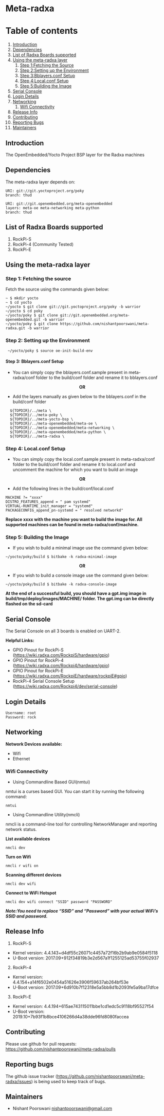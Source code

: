 # Meta-radxa

# Table of contents

1. [Introduction](#introduction)
2. [Dependencies](#dependencies)
3. [List of Radxa Boards supported](#list_of_boards_supported)
4. [Using the meta-radxa layer](#meta_radxa_usage)
    1. [Step 1:Fetching the Source](#source_fetch)
    2. [Step 2:Setting up the Environment](#setup)
    3. [Step 3:Bblayers.conf Setup](#bblayers.conf_setup)
    4. [Step 4:Local.conf Setup](#local.conf_setup)
    5. [Step 5:Building the Image](#build_image)
5. [Serial Console](#serial_console)
6. [Login Details](#login)
7. [Networking](#networking)
    1. [Wifi Connectivity](#wifi)
8. [Release Info](#release_info)
9. [Contributing](#contributing)
10. [Reporting Bugs](#bugs)
11. [Maintainers](#maintainers)


## Introduction <a name="introduction"></a>

The OpenEmbedded/Yocto Project BSP layer for the Radxa machines

## Dependencies <a name="dependencies"></a>

The meta-radxa layer depends on:

	URI: git://git.yoctoproject.org/poky
	branch: thud
    
	URI: git://git.openembedded.org/meta-openembedded
	layers: meta-oe meta-networking meta-python
	branch: thud

## List of Radxa Boards supported <a name="list_of_boards_supported"></a>

1) RockPi-S
2) RockPi-4 (Community Tested)
3) RockPi-E

## Using the meta-radxa layer <a name="meta_radxa_usage"></a>

### Step 1: Fetching the source <a name="source_fetch"></a>

Fetch the source using the commands given below:

<pre><code>~ $ mkdir yocto
~ $ cd yocto
~/yocto $ git clone git://git.yoctoproject.org/poky -b warrior
~/yocto $ cd poky
~/yocto/poky $ git clone git://git.openembedded.org/meta-openembedded.git -b warrior
~/yocto/poky $ git clone https://github.com/nishantpoorswani/meta-radxa.git -b warrior
</code></pre>

### Step 2: Setting up the Environment <a name="setup"></a>

<pre><code> ~/yocto/poky $ source oe-init-build-env
</code></pre>

#### Step 3: Bblayers.conf Setup <a name="bblayers.conf_setup"></a>

* You can simply copy the bblayers.conf.sample present in meta-radxa/conf folder to the build/conf folder and rename it to bblayers.conf

<div align="center"><b>OR</b></div>

* Add the layers manually as given below to the bblayers.conf in the build/conf folder

<pre><code>  ${TOPDIR}/../meta \
  ${TOPDIR}/../meta-poky \
  ${TOPDIR}/../meta-yocto-bsp \
  ${TOPDIR}/../meta-openembedded/meta-oe \
  ${TOPDIR}/../meta-openembedded/meta-networking \
  ${TOPDIR}/../meta-openembedded/meta-python \
  ${TOPDIR}/../meta-radxa \
</code></pre>

### Step 4: Local.conf Setup <a name="local.conf_setup"></a>

* You can simply copy the local.conf.sample present in meta-radxa/conf folder to the build/conf folder and rename it to local.conf and uncomment the machine for which you want to build an image

<div align="center"><b>OR</b></div>

* Add the following lines in the build/conf/local.conf

```
MACHINE ?= "xxxx"
DISTRO_FEATURES_append = " pam systemd"
VIRTUAL-RUNTIME_init_manager = "systemd"
PACKAGECONFIG_append_pn-systemd = " resolved networkd"
```

**Replace xxxx with the machine you want to build the image for. All supported machines can be found in meta-radxa/conf/machine.**

### Step 5: Building the Image <a name="build_image"></a>

* If you wish to build a minimal image use the command given below:
```
~/yocto/poky/build $ bitbake -k radxa-minimal-image
```
<div align="center"><b>OR</b></div>

* If you wish to build a console image use the command given below:

```
~/yocto/poky/build $ bitbake -k radxa-console-image
```

**At the end of a successful build, you should have a gpt.img image in build/tmp/deploy/images/MACHINE/ folder. The gpt.img can be directly flashed on the sd-card**

## Serial Console <a name="serial_console"></a>

The Serial Console on all 3 boards is enabled on UART-2.

**Helpful Links:**

+ GPIO Pinout for RockPi-S (https://wiki.radxa.com/RockpiS/hardware/gpio)
+ GPIO Pinout for RockPi-4 (https://wiki.radxa.com/Rockpi4/hardware/gpio)
+ GPIO Pinout for RockPi-E (https://wiki.radxa.com/RockpiE/hardware/rockpiE#gpio)
+ RockPi-4 Serial Console Setup (https://wiki.radxa.com/Rockpi4/dev/serial-console)

## Login Details <a name="login"></a>

```
Username: root
Password: rock
```

## Networking <a name="networking"></a>

**Network Devices available:**

+ Wifi
+ Ethernet

### Wifi Connectivity <a name="wifi"></a>

+ Using Commandline Based GUI(nmtui)

nmtui is a curses based GUI. You can start it by running the following command:

```
nmtui
```

+ Using Commandline Utility(nmcli)

nmcli is a command-line tool for controlling NetworkManager and reporting network status.

**List available devices**

```
nmcli dev
```

**Turn on Wifi**

```
nmcli r wifi on
```

**Scanning different devices**

```
nmcli dev wifi
```

**Connect to WiFi Hotspot**

```
nmcli dev wifi connect "SSID" password "PASSWORD"
```

***Note:You need to replace “SSID” and “Password” with your actual WiFi’s SSID and password.***

## Release Info <a name="release_info"></a>

1. RockPi-S

+ Kernel version: 4.4.143+d4df55c26071c4457a72f16b2b9ab9e0584f5118
+ U-Boot version: 2017.09+912f34819b3e2d567a1f1255125ad53755f02937

2. RockPi-4

+ Kernel version: 4.4.154+a14f6502e0454a51626e3906f59637ab264bf53e
+ U-Boot version: 2017.09+6d910b7f12318e5a5bb8d1b2093fe5a9ba17dfce

3. RockPi-E

+ Kernel version: 4.4.194+615ae743115011bbe1cd1edc5c9118bf95527f54
+ U-Boot version: 2019.10+7b93f1b8bce4106266d4a38dde96fd8080faccea

## Contributing <a name="contributing"></a>

Please use github for pull requests: https://github.com/nishantpoorswani/meta-radxa/pulls

## Reporting bugs <a name="bugs"></a>

The github issue tracker (https://github.com/nishantpoorswani/meta-radxa/issues) is being used to keep track of bugs.

## Maintainers <a name="maintainers"></a>

* Nishant Poorswani <nishantpoorswani@gmail.com>
